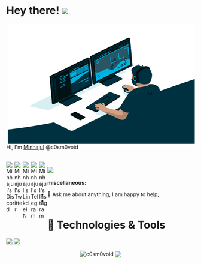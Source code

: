 # Hey there! <img src="https://media.giphy.com/media/hvRJCLFzcasrR4ia7z/giphy.gif" width="25px">

  <img align="right" alt="GIF" src="https://github.com/c0sm0void/c0sm0void/blob/main/code.gif" width="500" height="320" />
  
Hi, I'm [Minhajul](https://www.linkedin.com/in/minhajulhossain/) @c0sm0void

<br />

<a href="https://discord.gg/mQ5XJme">
  <img align="left" alt="Minhajul's Discord" width="22px" src="https://cdn.jsdelivr.net/npm/simple-icons@v3/icons/discord.svg" />
</a>
<a href="https://twitter.com/c0sm0s0">
  <img align="left" alt="Minhajul's Twitter" width="22px" src="https://cdn.jsdelivr.net/npm/simple-icons@v3/icons/twitter.svg" />
</a>
<a href="https://www.linkedin.com/in/minhajulhossain/">
  <img align="left" alt="Minhajul's LinkdeIN" width="22px" src="https://cdn.jsdelivr.net/npm/simple-icons@v3/icons/linkedin.svg" />
</a>
<a href="https://t.me/c0sm0s0">
  <img align="left" alt="Minhajul's Telegram" width="22px" src="https://cdn.jsdelivr.net/npm/simple-icons@v3/icons/telegram.svg" />
</a>
<a href="https://www.instagram.com/hackriter/">
  <img align="left" alt="Minhajul's Instagram" width="22px" src="https://cdn.jsdelivr.net/npm/simple-icons@v3/icons/instagram.svg" />
</a>

![](https://visitor-badge.glitch.me/badge?page_id=c0sm0void.c0sm0void)

**miscellaneous:**
- 💬 Ask me about anything, I am happy to help;
- 

# 🔧 Technologies & Tools
![](https://img.shields.io/badge/OS-Linux-informational?style=flat&logo=linux&logoColor=white&color=2bbc8a)
![](https://img.shields.io/badge/Shell-Bash-informational?style=flat&logo=gnu-bash&logoColor=white&color=2bbc8a)

<p align="center"> <img src="https://github-readme-stats.vercel.app/api?username=c0sm0void&show_icons=true&theme=gotham" alt="c0sm0void" />

<a href="https://github.com/MartinHeinz/MartinHeinz">
  <img align="center" src="https://github-readme-stats.vercel.app/api/top-langs/?username=c0sm0void&hide=java,html&title_color=ffffff&text_color=c9cacc&icon_color=2bbc8a&bg_color=1d1f21" />
</a>